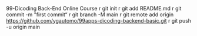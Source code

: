 99-Dicoding Back-End Online Course r<CR>
git init r<CR>
git add README.md r<CR>
git commit -m "first commit“ r<CR>
git branch -M main r<CR>
git remote add origin https://github.com/ygautomo/99apps-dicoding-backend-basic.git r<CR>
git push -u origin main
